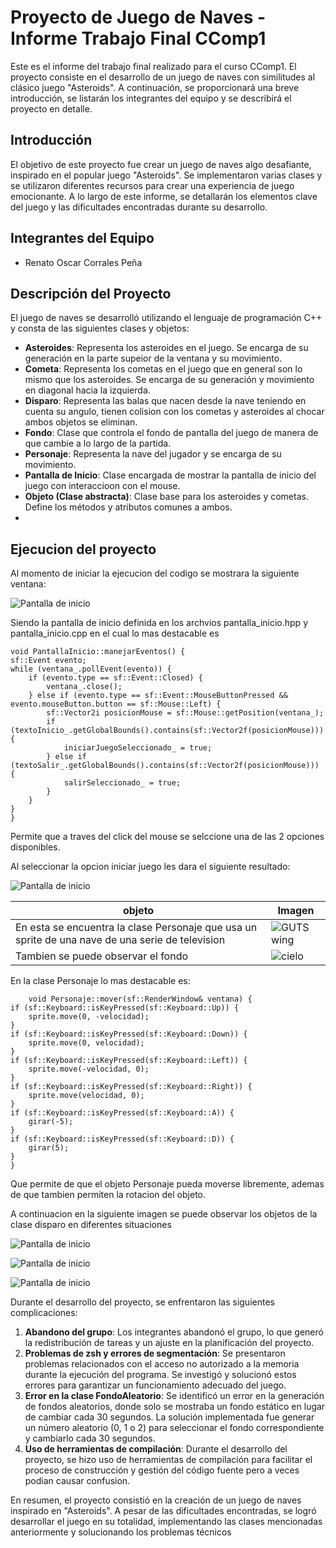 # Proyecto de Juego de Naves - Informe Trabajo Final CComp1

Este es el informe del trabajo final realizado para el curso CComp1. El proyecto consiste en el desarrollo de un juego de naves con similitudes al clásico juego "Asteroids". A continuación, se proporcionará una breve introducción, se listarán los integrantes del equipo y se describirá el proyecto en detalle.

## Introducción
El objetivo de este proyecto fue crear un juego de naves algo desafiante, inspirado en el popular juego "Asteroids". Se implementaron varias clases y se utilizaron diferentes recursos para crear una experiencia de juego emocionante. A lo largo de este informe, se detallarán los elementos clave del juego y las dificultades encontradas durante su desarrollo.

## Integrantes del Equipo
- Renato Oscar Corrales Peña

## Descripción del Proyecto
El juego de naves se desarrolló utilizando el lenguaje de programación C++ y consta de las siguientes clases y objetos:

- **Asteroides**: Representa los asteroides en el juego. Se encarga de su generación en la parte supeior de la ventana y su movimiento.
- **Cometa**: Representa los cometas en el juego que en general son lo mismo que los asteroides. Se encarga de su generación y movimiento en diagonal hacia la izquierda.
- **Disparo**: Representa las balas que nacen desde la nave teniendo en cuenta su angulo, tienen colision con los cometas y asteroides al chocar ambos objetos se eliminan. 
- **Fondo**: Clase que controla el fondo de pantalla del juego de manera de que cambie a lo largo de la partida.
- **Personaje**: Representa la nave del jugador y se encarga de su movimiento.
- **Pantalla de Inicio**: Clase encargada de mostrar la pantalla de inicio del juego con interaccioon con el mouse.
- **Objeto (Clase abstracta)**: Clase base para los asteroides y cometas. Define los métodos y atributos comunes a ambos.
- 
## Ejecucion del proyecto
Al momento de iniciar la ejecucion del codigo se mostrara la siguiente ventana:

![Pantalla de inicio](https://github.com/ZeroDyna/Proyecto_Juego/blob/main/pruebas/WhatsApp%20Image%202023-06-25%20at%2021.06.48.jpeg)

Siendo la pantalla de inicio definida en los archvios pantalla_inicio.hpp y pantalla_inicio.cpp en el cual lo mas destacable es 

    void PantallaInicio::manejarEventos() {
    sf::Event evento;
    while (ventana_.pollEvent(evento)) {
        if (evento.type == sf::Event::Closed) {
            ventana_.close();
        } else if (evento.type == sf::Event::MouseButtonPressed && evento.mouseButton.button == sf::Mouse::Left) {
            sf::Vector2i posicionMouse = sf::Mouse::getPosition(ventana_);
            if (textoInicio_.getGlobalBounds().contains(sf::Vector2f(posicionMouse))) {
                iniciarJuegoSeleccionado_ = true;
            } else if (textoSalir_.getGlobalBounds().contains(sf::Vector2f(posicionMouse))) {
                salirSeleccionado_ = true;
            }
        }
    }
    }
Permite que a traves del click del mouse se selccione una de las 2 opciones disponibles.

Al seleccionar la opcion iniciar juego les dara el siguiente resultado:

![Pantalla de inicio](https://github.com/ZeroDyna/Proyecto_Juego/blob/main/pruebas/WhatsApp%20Image%202023-06-25%20at%2021.06.53.jpeg)

 

| objeto                          | Imagen                          |
| ------------------------------ | ------------------------------- |
|En esta se encuentra la clase Personaje que usa un sprite de una nave de una serie de television  | ![GUTS wing](https://github.com/ZeroDyna/Proyecto_Juego/blob/main/juego/img/wing.png) |
|Tambien se puede observar el fondo  | ![cielo](https://github.com/ZeroDyna/Proyecto_Juego/blob/main/juego/img/cielo.png)     | Tambien se observa el objeto asteroide que es simplemente un circulo de un color tierra|![asteroide]([https://github.com/ZeroDyna/Proyecto_Juego/blob/main/juego/img/cielo.png](https://thumbs.dreamstime.com/b/radio-de-un-icono-del-c%C3%ADrculo-en-el-estilo-ne%C3%B3n-uno-la-figura-geom%C3%A9trica-colecci%C3%B3n-se-puede-utilizar-para-ui-ux-126541800.jpg)) |

En la clase Personaje lo mas destacable es:

        void Personaje::mover(sf::RenderWindow& ventana) {
    if (sf::Keyboard::isKeyPressed(sf::Keyboard::Up)) {
        sprite.move(0, -velocidad);
    }
    if (sf::Keyboard::isKeyPressed(sf::Keyboard::Down)) {
        sprite.move(0, velocidad);
    }
    if (sf::Keyboard::isKeyPressed(sf::Keyboard::Left)) {
        sprite.move(-velocidad, 0);
    }
    if (sf::Keyboard::isKeyPressed(sf::Keyboard::Right)) {
        sprite.move(velocidad, 0);
    }
    if (sf::Keyboard::isKeyPressed(sf::Keyboard::A)) {
        girar(-5);
    }
    if (sf::Keyboard::isKeyPressed(sf::Keyboard::D)) {
        girar(5);
    }
    }
Que permite de que el objeto Personaje pueda moverse libremente, ademas de que tambien permiten la rotacion del objeto.

A continuacion en la siguiente imagen se puede observar los objetos de la clase disparo en diferentes situaciones

![Pantalla de inicio](https://github.com/ZeroDyna/Proyecto_Juego/blob/main/pruebas/WhatsApp%20Image%202023-06-25%20at%2021.06.54.jpeg)

![Pantalla de inicio](https://github.com/ZeroDyna/Proyecto_Juego/blob/main/pruebas/WhatsApp%20Image%202023-06-25%20at%2021.06.54%20(1).jpeg)

![Pantalla de inicio](https://github.com/ZeroDyna/Proyecto_Juego/blob/main/pruebas/WhatsApp%20Image%202023-06-25%20at%2021.06.54%20(2).jpeg)



Durante el desarrollo del proyecto, se enfrentaron las siguientes complicaciones:

1. **Abandono del grupo**: Los integrantes abandonó el grupo, lo que generó la redistribución de tareas y un ajuste en la planificación del proyecto.
2. **Problemas de zsh y errores de segmentación**: Se presentaron problemas relacionados con el acceso no autorizado a la memoria durante la ejecución del programa. Se investigó y solucionó estos errores para garantizar un funcionamiento adecuado del juego.
3. **Error en la clase FondoAleatorio**: Se identificó un error en la generación de fondos aleatorios, donde solo se mostraba un fondo estático en lugar de cambiar cada 30 segundos. La solución implementada fue generar un número aleatorio (0, 1 o 2) para seleccionar el fondo correspondiente y cambiarlo cada 30 segundos.
4. **Uso de herramientas de compilación**: Durante el desarrollo del proyecto, se hizo uso de herramientas de compilación para facilitar el proceso de construcción y gestión del código fuente pero a veces podian causar confusion.

En resumen, el proyecto consistió en la creación de un juego de naves inspirado en "Asteroids". A pesar de las dificultades encontradas, se logró desarrollar el juego en su totalidad, implementando las clases mencionadas anteriormente y solucionando los problemas técnicos
